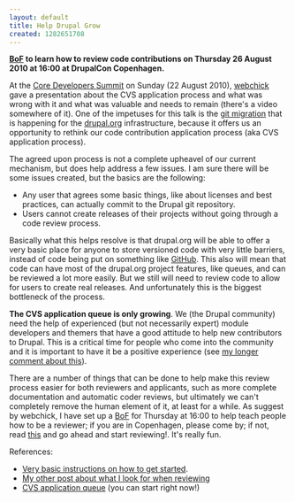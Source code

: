```yaml
---
layout: default
title: Help Drupal Grow
created: 1282651708
---
```

**[BoF](http://cph2010.drupal.org/sessions/help-drupal-grow-reviewing-cvsgit-applications) to learn how to review code contributions on Thursday 26 August 2010 at 16:00 at DrupalCon Copenhagen.**

At the [Core Developers Summit](http://cph2010.drupal.org/news/core-developer-summit) on Sunday (22 August 2010), [webchick](http://drupal.org/user/24967) gave a presentation about the CVS application process and what was wrong with it and what was valuable and needs to remain (there's a video somewhere of it).  One of the impetuses for this talk is the [git migration](http://groups.drupal.org/drupal-org-git-migration-team) that is happening for the [drupal.org](http://drupal.org) infrastructure, because it offers us an opportunity to rethink our code contribution application process (aka CVS application process).  

The agreed upon process is not a complete upheavel of our current mechanism, but does help address a few issues.  I am sure there will be some issues created, but the basics are the following:

 * Any user that agrees some basic things, like about licenses and best practices, can actually commit to the Drupal git repository.
 * Users cannot create releases of their projects without going through a code review process.

Basically what this helps resolve is that drupal.org will be able to  offer a very basic place for anyone to store versioned code with very little barriers, instead of code being put on something like [GitHub](http://github.com/).  This also will mean that code can have most of the drupal.org project features, like queues, and can be reviewed a lot more easily.  But we still will need to review code to allow for users to create real releases.  And unfortunately this is the biggest bottleneck of the process.

**The CVS application queue is only growing**.  We (the Drupal community) need the help of experienced (but not necessarily expert) module developers and themers that have a good attitude to help new contributors to Drupal.  This is a critical time for people who come into the community and it is important to have it be a positive experience (see [my longer comment about this](http://drupal.org/node/703116#comment-2928066)).

There are a number of things that can be done to help make this review process easier for both reviewers and applicants, such as more complete documentation and automatic coder reviews, but ultimately we can't completely remove the human element of it, at least for a while.  As suggest by webchick, I have set up a [BoF](http://cph2010.drupal.org/sessions/help-drupal-grow-reviewing-cvsgit-applications) for Thursday at 16:00 to help teach people how to be a reviewer; if you are in Copenhagen, please come by; if not, read [this](http://groups.drupal.org/node/88599#comment-277964) and go ahead and start reviewing!.  It's really fun.

References:

 * [Very basic instructions on how to get started](http://groups.drupal.org/node/88599#comment-277964).
 * [My other post about what I look for when reviewing](http://zzolo.org/thoughts/applying-drupal-cvs-account)
 * [CVS application queue](http://drupal.org/project/issues/cvsapplications) (you can start right now!)
